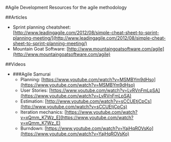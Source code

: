 #Agile Development
Resources for the agile methodology

##Articles
  * Sprint planning cheatsheet: [http://www.leadingagile.com/2012/08/simple-cheat-sheet-to-sprint-planning-meeting/](http://www.leadingagile.com/2012/08/simple-cheat-sheet-to-sprint-planning-meeting/)
  * Mountain Goat Software: [http://www.mountaingoatsoftware.com/agile](http://www.mountaingoatsoftware.com/agile)

##Videos
* ###Agile Samurai
   * Planning: [https://www.youtube.com/watch?v=MSMBYm9dHso](https://www.youtube.com/watch?v=MSMBYm9dHso)
   * User Stories: [https://www.youtube.com/watch?v=LvRVnFmLpSA](https://www.youtube.com/watch?v=LvRVnFmLpSA)
   * Estimation: [http://www.youtube.com/watch?v=sCCUEtjCpCs](http://www.youtube.com/watch?v=sCCUEtjCpCs)
   * Iteration mechanics: [https://www.youtube.com/watch?v=xQmm_K7Wz_E](https://www.youtube.com/watch?v=xQmm_K7Wz_E)
   * Burndown: [https://www.youtube.com/watch?v=YajHqROVsKo](https://www.youtube.com/watch?v=YajHqROVsKo)
